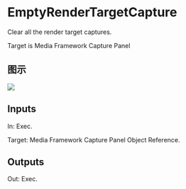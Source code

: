 # EmptyRenderTargetCapture

Clear all the render target captures.

Target is Media Framework Capture Panel

## 图示

![]($-20221218-18515223.png)

## Inputs

In: Exec.

Target: Media Framework Capture Panel Object Reference.  

## Outputs

Out: Exec.

